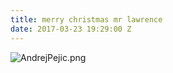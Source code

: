 ```yaml
---
title: merry christmas mr lawrence
date: 2017-03-23 19:29:00 Z
---
```


![AndrejPejic.png](/uploads/AndrejPejic.png)

